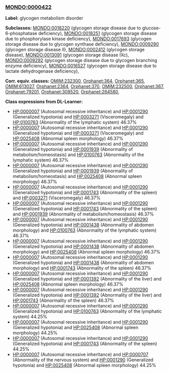
### [MONDO:0000422](http://purl.obolibrary.org/obo/MONDO_0000422)
**Label:** glycogen metabolism disorder

**Subclasses:** [MONDO:0018220](http://purl.obolibrary.org/obo/MONDO_0018220) (glycogen storage disease due to glucose-6-phosphatase deficiency), [MONDO:0018251](http://purl.obolibrary.org/obo/MONDO_0018251) (glycogen storage disease due to phosphorylase kinase deficiency), [MONDO:0017693](http://purl.obolibrary.org/obo/MONDO_0017693) (glycogen storage disease due to glycogen synthase deficiency), [MONDO:0009290](http://purl.obolibrary.org/obo/MONDO_0009290) (glycogen storage disease II), [MONDO:0002412](http://purl.obolibrary.org/obo/MONDO_0002412) (glycogen storage disease), [MONDO:0013091](http://purl.obolibrary.org/obo/MONDO_0013091) (glycogen storage disease IXc), [MONDO:0009292](http://purl.obolibrary.org/obo/MONDO_0009292) (glycogen storage disease due to glycogen branching enzyme deficiency), [MONDO:0016527](http://purl.obolibrary.org/obo/MONDO_0016527) (glycogen storage disease due to lactate dehydrogenase deficiency), 

**Corr. equiv. classes:** [OMIM:232300](http://purl.obolibrary.org/obo/OMIM_232300), [Orphanet:364](http://www.orpha.net/ORDO/Orphanet_364), [Orphanet:365](http://www.orpha.net/ORDO/Orphanet_365), [OMIM:613027](http://purl.obolibrary.org/obo/OMIM_613027), [Orphanet:2364](http://www.orpha.net/ORDO/Orphanet_2364), [Orphanet:370](http://www.orpha.net/ORDO/Orphanet_370), [OMIM:232500](http://purl.obolibrary.org/obo/OMIM_232500), [Orphanet:367](http://www.orpha.net/ORDO/Orphanet_367), [Orphanet:79201](http://www.orpha.net/ORDO/Orphanet_79201), [Orphanet:308520](http://www.orpha.net/ORDO/Orphanet_308520), [Orphanet:264580](http://www.orpha.net/ORDO/Orphanet_264580), 

**Class expressions from DL-Learner:**

- [HP:0000007](http://purl.obolibrary.org/obo/HP_0000007) (Autosomal recessive inheritance) and [HP:0001290](http://purl.obolibrary.org/obo/HP_0001290) (Generalized hypotonia) and [HP:0003271](http://purl.obolibrary.org/obo/HP_0003271) (Visceromegaly) and [HP:0100763](http://purl.obolibrary.org/obo/HP_0100763) (Abnormality of the lymphatic system) 46.37%
- [HP:0000007](http://purl.obolibrary.org/obo/HP_0000007) (Autosomal recessive inheritance) and [HP:0001290](http://purl.obolibrary.org/obo/HP_0001290) (Generalized hypotonia) and [HP:0003271](http://purl.obolibrary.org/obo/HP_0003271) (Visceromegaly) and [HP:0025408](http://purl.obolibrary.org/obo/HP_0025408) (Abnormal spleen morphology) 46.37%
- [HP:0000007](http://purl.obolibrary.org/obo/HP_0000007) (Autosomal recessive inheritance) and [HP:0001290](http://purl.obolibrary.org/obo/HP_0001290) (Generalized hypotonia) and [HP:0001939](http://purl.obolibrary.org/obo/HP_0001939) (Abnormality of metabolism/homeostasis) and [HP:0100763](http://purl.obolibrary.org/obo/HP_0100763) (Abnormality of the lymphatic system) 46.37%
- [HP:0000007](http://purl.obolibrary.org/obo/HP_0000007) (Autosomal recessive inheritance) and [HP:0001290](http://purl.obolibrary.org/obo/HP_0001290) (Generalized hypotonia) and [HP:0001939](http://purl.obolibrary.org/obo/HP_0001939) (Abnormality of metabolism/homeostasis) and [HP:0025408](http://purl.obolibrary.org/obo/HP_0025408) (Abnormal spleen morphology) 46.37%
- [HP:0000007](http://purl.obolibrary.org/obo/HP_0000007) (Autosomal recessive inheritance) and [HP:0001290](http://purl.obolibrary.org/obo/HP_0001290) (Generalized hypotonia) and [HP:0001743](http://purl.obolibrary.org/obo/HP_0001743) (Abnormality of the spleen) and [HP:0003271](http://purl.obolibrary.org/obo/HP_0003271) (Visceromegaly) 46.37%
- [HP:0000007](http://purl.obolibrary.org/obo/HP_0000007) (Autosomal recessive inheritance) and [HP:0001290](http://purl.obolibrary.org/obo/HP_0001290) (Generalized hypotonia) and [HP:0001743](http://purl.obolibrary.org/obo/HP_0001743) (Abnormality of the spleen) and [HP:0001939](http://purl.obolibrary.org/obo/HP_0001939) (Abnormality of metabolism/homeostasis) 46.37%
- [HP:0000007](http://purl.obolibrary.org/obo/HP_0000007) (Autosomal recessive inheritance) and [HP:0001290](http://purl.obolibrary.org/obo/HP_0001290) (Generalized hypotonia) and [HP:0001438](http://purl.obolibrary.org/obo/HP_0001438) (Abnormality of abdomen morphology) and [HP:0100763](http://purl.obolibrary.org/obo/HP_0100763) (Abnormality of the lymphatic system) 46.37%
- [HP:0000007](http://purl.obolibrary.org/obo/HP_0000007) (Autosomal recessive inheritance) and [HP:0001290](http://purl.obolibrary.org/obo/HP_0001290) (Generalized hypotonia) and [HP:0001438](http://purl.obolibrary.org/obo/HP_0001438) (Abnormality of abdomen morphology) and [HP:0025408](http://purl.obolibrary.org/obo/HP_0025408) (Abnormal spleen morphology) 46.37%
- [HP:0000007](http://purl.obolibrary.org/obo/HP_0000007) (Autosomal recessive inheritance) and [HP:0001290](http://purl.obolibrary.org/obo/HP_0001290) (Generalized hypotonia) and [HP:0001438](http://purl.obolibrary.org/obo/HP_0001438) (Abnormality of abdomen morphology) and [HP:0001743](http://purl.obolibrary.org/obo/HP_0001743) (Abnormality of the spleen) 46.37%
- [HP:0000007](http://purl.obolibrary.org/obo/HP_0000007) (Autosomal recessive inheritance) and [HP:0001290](http://purl.obolibrary.org/obo/HP_0001290) (Generalized hypotonia) and [HP:0001392](http://purl.obolibrary.org/obo/HP_0001392) (Abnormality of the liver) and [HP:0025408](http://purl.obolibrary.org/obo/HP_0025408) (Abnormal spleen morphology) 46.37%
- [HP:0000007](http://purl.obolibrary.org/obo/HP_0000007) (Autosomal recessive inheritance) and [HP:0001290](http://purl.obolibrary.org/obo/HP_0001290) (Generalized hypotonia) and [HP:0001392](http://purl.obolibrary.org/obo/HP_0001392) (Abnormality of the liver) and [HP:0001743](http://purl.obolibrary.org/obo/HP_0001743) (Abnormality of the spleen) 46.37%
- [HP:0000007](http://purl.obolibrary.org/obo/HP_0000007) (Autosomal recessive inheritance) and [HP:0001290](http://purl.obolibrary.org/obo/HP_0001290) (Generalized hypotonia) and [HP:0100763](http://purl.obolibrary.org/obo/HP_0100763) (Abnormality of the lymphatic system) 44.25%
- [HP:0000007](http://purl.obolibrary.org/obo/HP_0000007) (Autosomal recessive inheritance) and [HP:0001290](http://purl.obolibrary.org/obo/HP_0001290) (Generalized hypotonia) and [HP:0025408](http://purl.obolibrary.org/obo/HP_0025408) (Abnormal spleen morphology) 44.25%
- [HP:0000007](http://purl.obolibrary.org/obo/HP_0000007) (Autosomal recessive inheritance) and [HP:0001290](http://purl.obolibrary.org/obo/HP_0001290) (Generalized hypotonia) and [HP:0001743](http://purl.obolibrary.org/obo/HP_0001743) (Abnormality of the spleen) 44.25%
- [HP:0000007](http://purl.obolibrary.org/obo/HP_0000007) (Autosomal recessive inheritance) and [HP:0000707](http://purl.obolibrary.org/obo/HP_0000707) (Abnormality of the nervous system) and [HP:0001290](http://purl.obolibrary.org/obo/HP_0001290) (Generalized hypotonia) and [HP:0025408](http://purl.obolibrary.org/obo/HP_0025408) (Abnormal spleen morphology) 44.25%


